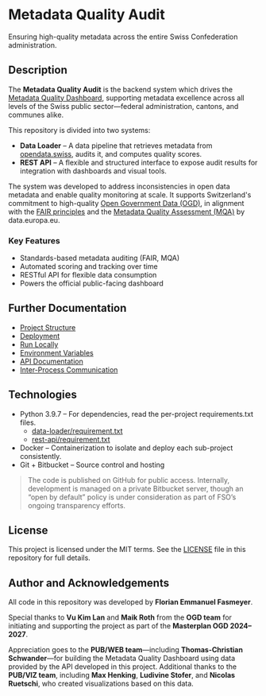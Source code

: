 #  Metadata Quality Audit
Ensuring high-quality metadata across the entire Swiss Confederation administration.


## Description
The **Metadata Quality Audit** is the backend system which drives the [Metadata Quality Dashboard](https://dashboard.opendata.swiss/), supporting metadata excellence across all levels of the Swiss public sector—federal administration, cantons, and communes alike.

This repository is divided into two systems:
* **Data Loader** – A data pipeline that retrieves metadata from [opendata.swiss](https://opendata.swiss/en), audits it, and computes quality scores.
* **REST API** – A flexible and structured interface to expose audit results for integration with dashboards and visual tools.

The system was developed to address inconsistencies in open data metadata and enable quality monitoring at scale. It supports Switzerland's commitment to high-quality [Open Government Data (OGD)](https://www.bfs.admin.ch/bfs/en/home/services/ogd.html), in alignment with the [FAIR principles](https://www.go-fair.org/fair-principles/) and the [Metadata Quality Assessment (MQA)](https://data.europa.eu/mqa/methodology?locale=en) by data.europa.eu.

### Key Features
* Standards-based metadata auditing (FAIR, MQA)
* Automated scoring and tracking over time
* RESTful API for flexible data consumption
* Powers the official public-facing dashboard


## Further Documentation
* [Project Structure](./documentation/project-structure.md)
* [Deployment](./documentation/deployment.md)
* [Run Locally](./documentation/run-locally.md)
* [Environment Variables](./documentation/environment-variables.md)
* [API Documentation](./documentation/rest-api.md)
* [Inter-Process Communication](./documentation/inter-process-communication.md)


## Technologies
* Python 3.9.7 – For dependencies, read the per-project requirements.txt files.
    * [data-loader/requirement.txt](./data-updater/requirements.txt)
    * [rest-api/requirement.txt](./data-updater/requirements.txt)
* Docker – Containerization to isolate and deploy each sub-project consistently.
* Git + Bitbucket – Source control and hosting

> The code is published on GitHub for public access.
Internally, development is managed on a private Bitbucket server, though an “open by default” policy is under consideration as part of FSO’s ongoing transparency efforts.

## License
This project is licensed under the MIT terms. See the [LICENSE](LICENSE) file in this repository for full details.


## Author and Acknowledgements
All code in this repository was developed by **Florian Emmanuel Fasmeyer**.

Special thanks to **Vu Kim Lan** and **Maik Roth** from the **OGD team** for initiating and supporting the project as part of the **Masterplan OGD 2024–2027**.

Appreciation goes to the **PUB/WEB team**—including **Thomas-Christian Schwander**—for building the Metadata Quality Dashboard using data provided by the API developed in this project. Additional thanks to the **PUB/VIZ team**, including **Max Henking**, **Ludivine Stofer**, and **Nicolas Ruetschi**, who created visualizations based on this data.
